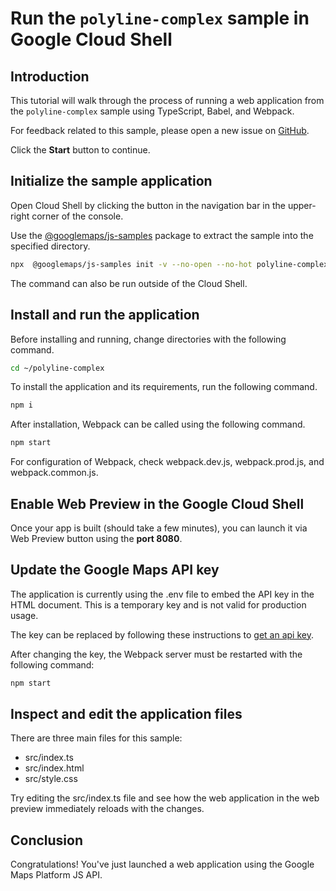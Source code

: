 # Run the `polyline-complex` sample in Google Cloud Shell

<walkthrough-tutorial-duration duration="10"/>

## Introduction

This tutorial will walk through the process of running a web application from
the `polyline-complex` sample using TypeScript, Babel, and Webpack.

For feedback related to this sample, please open a new issue on
[GitHub](https://github.com/googlemaps/js-samples/issues).

Click the **Start** button to continue.

## Initialize the sample application

Open Cloud Shell by clicking the
<walkthrough-cloud-shell-icon></walkthrough-cloud-shell-icon> button in the
navigation bar in the upper-right corner of the console.

Use the [@googlemaps/js-samples](https://www.npmjs.com/package/@googlemaps/js-samples) package to
extract the sample into the specified directory.

```bash
npx  @googlemaps/js-samples init -v --no-open --no-hot polyline-complex ~/polyline-complex
```

The command can also be run outside of the Cloud Shell.

## Install and run the application

Before installing and running, change directories with the following command.

```bash
cd ~/polyline-complex
```

To install the application and its requirements, run the following command.

```bash
npm i
```

After installation, Webpack can be called using the following command.

```bash
npm start
```

For configuration of Webpack, check
<walkthrough-editor-open-file filePath="polyline-complex/webpack.dev.js">webpack.dev.js</walkthrough-editor-open-file>,
<walkthrough-editor-open-file filePath="polyline-complex/webpack.prod.js">webpack.prod.js</walkthrough-editor-open-file>,
and
<walkthrough-editor-open-file filePath="polyline-complex/webpack.common.js">webpack.common.js</walkthrough-editor-open-file>.

## Enable Web Preview in the Google Cloud Shell

Once your app is built (should take a few minutes), you can launch it via
<walkthrough-spotlight-pointer target="cloudshell" spotlightId="devshell-web-preview-button">Web
Preview button</walkthrough-spotlight-pointer> using the **port 8080**.

## Update the Google Maps API key

The application is currently using the
<walkthrough-editor-open-file filePath="polyline-complex/.env">.env</walkthrough-editor-open-file>
file to embed the API key in the HTML document. This is a temporary key and is
not valid for production usage.

The key can be replaced by following these instructions to
[get an api key](https://developers.google.com/maps/documentation/javascript/get-api-key).

After changing the key, the Webpack server must be restarted with the following
command:

```bash
npm start
```

## Inspect and edit the application files

There are three main files for this sample:

*   <walkthrough-editor-open-file filePath="polyline-complex/src/index.ts">src/index.ts</walkthrough-editor-open-file>
*   <walkthrough-editor-open-file filePath="polyline-complex/src/index.html">src/index.html</walkthrough-editor-open-file>
*   <walkthrough-editor-open-file filePath="polyline-complex/src/style.css">src/style.css</walkthrough-editor-open-file>

Try editing the <walkthrough-editor-open-file filePath="polyline-complex/src/index.ts">src/index.ts</walkthrough-editor-open-file> file and see how the web application in the web preview immediately reloads with the changes.

## Conclusion

<walkthrough-conclusion-trophy></walkthrough-conclusion-trophy>

Congratulations! You've just launched a web application using the Google Maps
Platform JS API.

